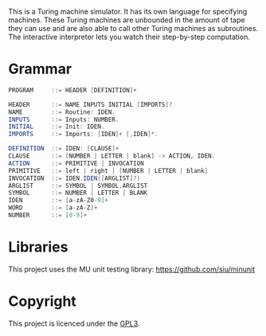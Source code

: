 This is a Turing machine simulator. It has its own language for specifying machines. These Turing machines are unbounded in the amount of tape they can use and are also able to call other Turing machines as subroutines. The interactive interpreter lets you watch their step-by-step computation.

Grammar
=======
```Java
PROGRAM     ::= HEADER [DEFINITION]+

HEADER      ::= NAME INPUTS INITIAL [IMPORTS]?
NAME        ::= Routine: IDEN.
INPUTS      ::= Inputs: NUMBER.
INITIAL     ::= Init: IDEN.
IMPORTS     ::= Imports: [IDEN]+ [,IDEN]*.

DEFINITION  ::= IDEN: [CLAUSE]+ 
CLAUSE      ::= [NUMBER | LETTER | blank] -> ACTION, IDEN.
ACTION      ::= PRIMITIVE | INVOCATION
PRIMITIVE   ::= left | right | [NUMBER | LETTER | blank]
INVOCATION  ::= IDEN.IDEN([ARGLIST]?)
ARGLIST     ::= SYMBOL | SYMBOL,ARGLIST
SYMBOL      ::= NUMBER | LETTER | BLANK
IDEN        ::= [a-zA-Z0-9]+
WORD        ::= [a-zA-Z]+
NUMBER      ::= [0-9]+
```

Libraries
=========
This project uses the MU unit testing library:
https://github.com/siu/minunit

Copyright
=========
This project is licenced under the [GPL3](http://www.gnu.org/licenses/gpl-3.0.en.html).

